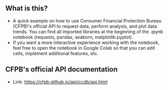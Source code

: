 ## What is this?
- A quick example on how to use Consumer Financial Protection Bureau (CFPB)'s official API to request data, perform analysis, and plot data trends. 
You can find all imported libraries at the beginning of the .ipynb notebook (requests, pandas, seaborn, matplotlib.pyplot).
- If you want a more interactive experience working with the notebook, feel free to open the notebook in Google Colab so that you can edit cells, implement additional features, etc.

## CFPB's official API documentation
- Link: https://cfpb.github.io/api/ccdb/api.html
